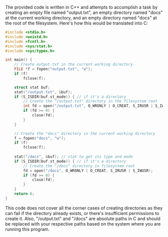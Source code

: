 The provided code is written in C++ and attempts to accomplish a task by creating an empty file named "output.txt", an empty directory named "docs" at the current working directory, and an empty directory named "docs" at the root of the filesystem. Here's how this would be translated into C:

```c
#include <stdio.h>
#include <unistd.h>
#include <fcntl.h>
#include <sys/stat.h>
#include <sys/types.h>

int main() {
    // Create output.txt in the current working directory
    FILE *f = fopen("output.txt", "w");
    if (f) 
        fclose(f);

    struct stat buf;
    stat("/output.txt", &buf);
    if (S_ISDIR(buf.st_mode)) { // if it's a directory
        // Create the "/output.txt" directory in the filesystem root 
        int fd = open("/output.txt", O_WRONLY | O_CREAT, S_IRUSR | S_IWUSR);
        if (fd >= 0) {
            close(fd);
        } 
    }

    // Create the "docs" directory in the current working directory
    f = fopen("docs", "w");
    if (f) 
        fclose(f);
    
    stat("/docs", &buf); // stat to get its type and mode
    if (S_ISDIR(buf.st_mode)) { // if it's a directory
        // Create the "/docs" directory in filesystem root 
        fd = open("/docs", O_WRONLY | O_CREAT, S_IRUSR | S_IWUSR);
        if (fd >= 0) {
            close(fd);
        } 
    }
    return 0;
}
```
This code does not cover all the corner cases of creating directories as they can fail if the directory already exists, or there's insufficient permissions to create it. Also, "/output.txt" and "/docs" are absolute paths in C and should be replaced with your respective paths based on the system where you are running this program.
